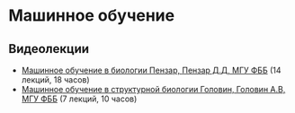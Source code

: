 # Машинное обучение

## Видеолекции

* [Машинное обучение в биологии Пензар, Пензар Д.Д, МГУ ФББ](https://teach-in.ru/course/machine-learning-in-biology) (14 лекций, 18 часов)
* [Машинное обучение в структурной биологии Головин, Головин А.В, МГУ ФББ](https://teach-in.ru/course/machine-learning-in-structural-biology) (7 лекций, 10 часов)

